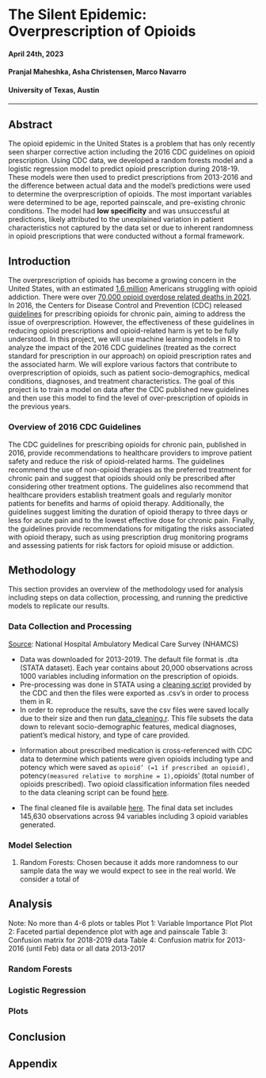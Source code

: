 #  The Silent Epidemic: Overprescription of Opioids  
#### April 24th, 2023  
#### Pranjal Maheshka, Asha Christensen, Marco Navarro  
#### University of Texas, Austin   
---  

## Abstract
The opioid epidemic in the United States is a problem that has only recently seen sharper corrective action including the 2016 CDC guidelines on opioid prescription. Using CDC data, we developed a random forests model and a logistic regression model to predict opioid prescription during 2018-19. These models were then used to predict prescriptions from 2013-2016 and the difference between actual data and the model’s predictions were used to determine the overprescription of opioids. The most important variables were determined to be age, reported painscale, and pre-existing chronic conditions. The model had **low specificity** and was unsuccessful at predictions, likely attributed to the unexplained variation in patient characteristics not captured by the data set or due to inherent randomness in opioid prescriptions that were conducted without a formal framework. 

## Introduction
  The overprescription of opioids has become a growing concern in the United States, with an estimated [1.6 million](https://www.hhs.gov/opioids/statistics/index.html#:~:text=Facts%20about%20Drug%20Overdose,epidemic%20data%20from%20the%20CDC) Americans struggling with opioid addiction. There were over [70,000 opioid overdose related deaths in 2021](https://nida.nih.gov/research-topics/trends-statistics/overdose-death-rates). In 2016, the Centers for Disease Control and Prevention (CDC) released [guidelines](https://www.cdc.gov/mmwr/volumes/65/rr/rr6501e1.htm) for prescribing opioids for chronic pain, aiming to address the issue of overprescription. However, the effectiveness of these guidelines in reducing opioid prescriptions and opioid-related harm is yet to be fully understood. In this project, we will use machine learning models in R to analyze the impact of the 2016 CDC guidelines (treated as the correct standard for prescription in our approach) on opioid prescription rates and the associated harm. We will explore various factors that contribute to overprescription of opioids, such as patient socio-demographics, medical conditions, diagnoses, and treatment characteristics. The goal of this project is to train a model on data after the CDC published new guidelines and then use this model to find the level of over-prescription of opioids in the previous years.  

### Overview of 2016 CDC Guidelines
The CDC guidelines for prescribing opioids for chronic pain, published in 2016, provide recommendations to healthcare providers to improve patient safety and reduce the risk of opioid-related harms. The guidelines recommend the use of non-opioid therapies as the preferred treatment for chronic pain and suggest that opioids should only be prescribed after considering other treatment options. The guidelines also recommend that healthcare providers establish treatment goals and regularly monitor patients for benefits and harms of opioid therapy. Additionally, the guidelines suggest limiting the duration of opioid therapy to three days or less for acute pain and to the lowest effective dose for chronic pain. Finally, the guidelines provide recommendations for mitigating the risks associated with opioid therapy, such as using prescription drug monitoring programs and assessing patients for risk factors for opioid misuse or addiction.


## Methodology 
This section provides an overview of the methodology used for analysis including steps on data collection, processing, and running the predictive models to replicate our results. 

### Data Collection and Processing
[Source]( https://ftp.cdc.gov/pub/Health_Statistics/NCHS/Datasets/NHAMCS/): National Hospital Ambulatory Medical Care Survey (NHAMCS)
* Data was downloaded for 2013-2019. The default file format is .dta (STATA dataset). Each year contains about 20,000 observations across 1000 variables including information on the prescription of opioids. 
* Pre-processing was done in STATA using a [cleaning script](google.com) provided by the CDC and then the files were exported as .csv’s in order to process them in R. 
* In order to reproduce the results, save the csv files were saved locally due to their size and then run [data_cleaning.r](https://github.com/pranjalmaheshka/eco395m-sp23-DataMining/blob/main/Final-Project/data_cleaning.R). This file subsets the data down to relevant socio-demographic features, medical diagnoses, patient’s medical history, and type of care provided. 
+ Information about prescribed medication is cross-referenced with CDC data to determine which patients were given opioids including type and potency which were saved as `opioid’ (=1 if prescribed an opioid), `potency` (measured relative to morphine = 1), `opioids’ (total number of opioids prescribed). Two opioid classification information files needed to the data cleaning script can be found [here]( https://github.com/pranjalmaheshka/eco395m-sp23-DataMining/tree/main/Final-Project/data). 
* The final cleaned file is available [here]( https://github.com/pranjalmaheshka/eco395m-sp23-DataMining/tree/main/Final-Project/data). 
The final data set includes 145,630 observations across 94 variables including 3 opioid variables generated. 

### Model Selection
1.	Random Forests: Chosen because it adds more randomness to our sample data the way we would expect to see in the real world. We consider a total of 

## Analysis
Note: No more than 4-6 plots or tables
Plot 1: Variable Importance Plot
Plot 2: Faceted partial dependence plot with age and painscale 
Table 3: Confusion matrix for 2018-2019 data
Table 4: Confusion matrix for 2013-2016 (until Feb) data or all data 2013-2017

### Random Forests
### Logistic Regression 
### Plots

## Conclusion

## Appendix
